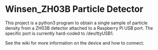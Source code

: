 # Winsen_ZH03B Particle Detector 

This project is a python3 program to obtain a single sample of particle density from a ZH03B detector attached to a Raspberry Pi USB port.  The specific port is currently hard-coded to /dev/ttyUSB1.

See the wiki for more information on the device and how to connect.
